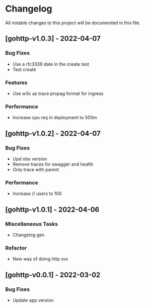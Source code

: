 # Changelog

All notable changes to this project will be documented in this file.

## [gohttp-v1.0.3] - 2022-04-07

### Bug Fixes

- Use a rfc3339 date in the create test
- Test create

### Features

- Use w3c as trace propag format for ingress

### Performance

- Increase cpu req in deployment to 500m

## [gohttp-v1.0.2] - 2022-04-07

### Bug Fixes

- Upd obs version
- Remove traces for swagger and health
- Only trace with parent

### Performance

- Increase // users to 100

## [gohttp-v1.0.1] - 2022-04-06

### Miscellaneous Tasks

- Changelog gen

### Refactor

- New way of doing http svc

## [gohttp-v0.0.1] - 2022-03-02

### Bug Fixes

- Update app version

<!-- generated by git-cliff -->
